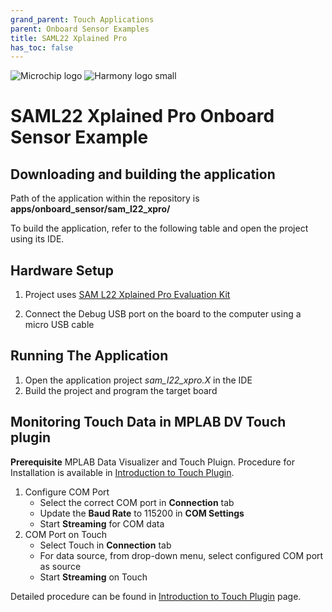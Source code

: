 ```yaml
---
grand_parent: Touch Applications
parent: Onboard Sensor Examples
title: SAML22 Xplained Pro
has_toc: false
---
```

![Microchip logo](https://raw.githubusercontent.com/wiki/Microchip-MPLAB-Harmony/Microchip-MPLAB-Harmony.github.io/images/microchip_logo.png)
![Harmony logo small](https://raw.githubusercontent.com/wiki/Microchip-MPLAB-Harmony/Microchip-MPLAB-Harmony.github.io/images/microchip_mplab_harmony_logo_small.png)

#  SAML22 Xplained Pro Onboard Sensor Example

## Downloading and building the application

Path of the application within the repository is **apps/onboard_sensor/sam_l22_xpro/**

To build the application, refer to the following table and open the project using its IDE.

## Hardware Setup

1. Project uses [SAM L22 Xplained Pro Evaluation Kit](https://www.microchip.com/developmenttools/ProductDetails/PartNO/ATSAML22-XPRO-B)
   
2. Connect the Debug USB port on the board to the computer using a micro USB cable

## Running The Application

1. Open the application project *sam_l22_xpro.X* in the IDE
2. Build the project and program the target board

## Monitoring Touch Data in MPLAB DV Touch plugin
**Prerequisite**
MPLAB Data Visualizer and Touch Pluign. Procedure for Installation is available in [Introduction to Touch Plugin](https://microchipdeveloper.com/touch:introduction-to-touch-plugin).

1. Configure COM Port
    -    Select the correct COM port in **Connection** tab
    -    Update the **Baud Rate** to 115200 in **COM Settings**
    -    Start **Streaming** for COM data
2. COM Port on Touch
    - Select Touch in **Connection** tab
    - For data source, from drop-down menu, select configured COM port as source
    - Start **Streaming** on Touch

Detailed procedure can be found in [Introduction to Touch Plugin](https://microchipdeveloper.com/touch:introduction-to-touch-plugin) page.
